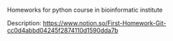 Homeworks for python course in bioinformatic institute

Description: https://www.notion.so/First-Homework-Git-cc0d4abbd04245f2874110d1590dda7b 
